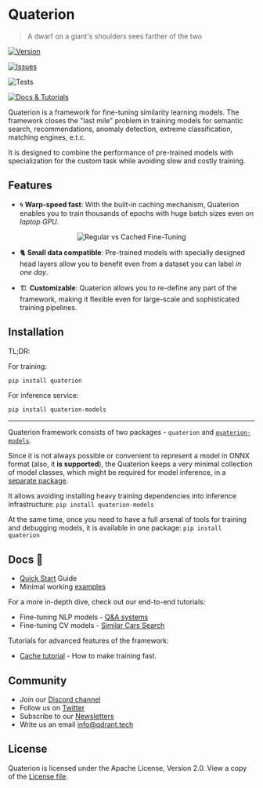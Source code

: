 # Quaterion

>  A dwarf on a giant's shoulders sees farther of the two 

<a href="https://pypi.org/project/quaterion"><img src="https://img.shields.io/pypi/v/quaterion?label=Version&style=flat-square" alt="Version" /></a>

<a href="https://github.com/qdrant/quaterion/issues"><img src="https://img.shields.io/github/issues/qdrant/quaterion?style=flat-square" alt="Issues" /></a>

![Tests](https://github.com/qdrant/quaterion/actions/workflows/test.yml/badge.svg)

<a href="https://quaterion.qdrant.tech"><img src="https://img.shields.io/badge/Learn-Docs%20%26%20Tutorials-success" alt="Docs & Tutorials" /></a>

Quaterion is a framework for fine-tuning similarity learning models.
The framework closes the "last mile" problem in training models for semantic search, recommendations, anomaly detection, extreme classification, matching engines, e.t.c.

It is designed to combine the performance of pre-trained models with specialization for the custom task while avoiding slow and costly training.


## Features

* 🌀 **Warp-speed fast**: With the built-in caching mechanism, Quaterion enables you to train thousands of epochs with huge batch sizes even on *laptop GPU*.

<p align="center">
  <img alt="Regular vs Cached Fine-Tuning" src="https://storage.googleapis.com/quaterion/docs/new-cmp-demo.gif">
</p>

* 🐈‍ **Small data compatible**: Pre-trained models with specially designed head layers allow you to benefit even from a dataset you can label *in one day*.


* 🏗️ **Customizable**: Quaterion allows you to re-define any part of the framework, making it flexible even for large-scale and sophisticated training pipelines.

## Installation

TL;DR:

For training:
```bash
pip install quaterion
```

For inference service:
```bash
pip install quaterion-models
```

---

Quaterion framework consists of two packages - `quaterion` and [`quaterion-models`](https://github.com/qdrant/quaterion-models).

Since it is not always possible or convenient to represent a model in ONNX format (also, it **is supported**), the Quaterion keeps a very minimal collection of model classes, which might be required for model inference, in a [separate package](https://github.com/qdrant/quaterion-models).

It allows avoiding installing heavy training dependencies into inference infrastructure: `pip install quaterion-models`

At the same time, once you need to have a full arsenal of tools for training and debugging models, it is available in one package: `pip install quaterion`


## Docs 📓

* [Quick Start](https://quaterion.qdrant.tech/getting_started/quick_start.html) Guide
* Minimal working [examples](./examples)

For a more in-depth dive, check out our end-to-end tutorials:

- Fine-tuning NLP models - [Q&A systems](https://quaterion.qdrant.tech/tutorials/nlp_tutorial.html)
- Fine-tuning CV models - [Similar Cars Search](https://quaterion.qdrant.tech/tutorials/cars-tutorial.html)

Tutorials for advanced features of the framework:

- [Cache tutorial](https://quaterion.qdrant.tech/tutorials/cache_tutorial.html) - How to make training fast.


## Community

* Join our [Discord channel](https://qdrant.to/discord)
* Follow us on [Twitter](https://qdrant.to/twitter)
* Subscribe to our [Newsletters](https://qdrant.to/newsletter)
* Write us an email [info@qdrant.tech](mailto:info@qdrant.tech)

## License

Quaterion is licensed under the Apache License, Version 2.0. View a copy of the [License file](https://github.com/qdrant/quaterion/blob/master/LICENSE).

